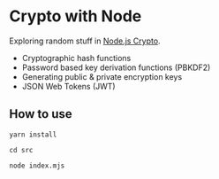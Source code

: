 # Crypto with Node

Exploring random stuff in [Node.js Crypto](https://nodejs.org/api/crypto.html#crypto_crypto).

- Cryptographic hash functions
- Password based key derivation functions (PBKDF2)
- Generating public & private encryption keys
- JSON Web Tokens (JWT)

## How to use

```
yarn install
```

```
cd src
```

```
node index.mjs
```

